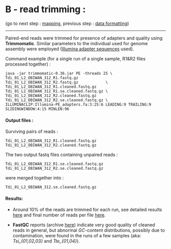 
# B - read trimming :

(go to next step : [mapping](../C_mapping), previous step : [data formatting](../A_raw_reads))

-------------------

Paired-end reads were trimmed for presence of adapters and quality using **Trimmomatic**.
Similar parameters to the individual used for genome assembly were employed ([Illumina adapter sequences](./Illumina-PE_adapters.fa) used).

Command example (for a single run of a single sample, R1&R2 files processed together) :

````
java -jar trimmomatic-0.36.jar PE -threads 25 \
Tdi_01_L2_OBIWAN_312_R1.fastq.gz         Tdi_01_L2_OBIWAN_312_R2.fastq.gz            \
Tdi_01_L2_OBIWAN_312_R1.cleaned.fastq.gz Tdi_01_L2_OBIWAN_312_R1.se.cleaned.fastq.gz \
Tdi_01_L2_OBIWAN_312_R2.cleaned.fastq.gz Tdi_01_L2_OBIWAN_312_R2.se.cleaned.fastq.gz \
ILLUMINACLIP:Illumina-PE_adapters.fa:3:25:6 LEADING:9 TRAILING:9 SLIDINGWINDOW:4:15 MINLEN:96
````

#### Output files :

Surviving pairs of reads :
````
Tdi_01_L2_OBIWAN_312_R1.cleaned.fastq.gz
Tdi_01_L2_OBIWAN_312_R2.cleaned.fastq.gz
````
The two output fastq files containing unpaired reads :
````
Tdi_01_L2_OBIWAN_312_R1.se.cleaned.fastq.gz
Tdi_01_L2_OBIWAN_312_R2.se.cleaned.fastq.gz
````
were merged together into :
````
Tdi_01_L2_OBIWAN_312.se.cleaned.fastq.gz
````


#### Results:

* Around 10% of the reads are trimmed for each run, see detailed results [here](./trimmomatic.log) and final number of reads 
per file [here](number_reads.csv).

* **FastQC** reports (archive [here](timema_fastQC.html.tar.gz)) indicate very good quality of cleaned reads in general, but abnormal *GC*-content distributions, possibly due to contamination, were found in the runs of a few samples (aka: *Tsi_{01,02,03}* and *Tte_{01,04}*).
